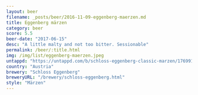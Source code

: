 ```yaml
---
layout: beer
filename: _posts/beer/2016-11-09-eggenberg-maerzen.md
title: Eggenberg märzen
category: beer
score: 5.5
beer-date: "2017-06-15"
desc: "A little malty and not too bitter. Sessionable"
permalink: /beer/:title.html
img: /img/list/eggenberg-maerzen.jpeg
untappd: "https://untappd.com/b/schloss-eggenberg-classic-marzen/176991"
country: "Austria"
brewery: "Schloss Eggenberg"
breweryURL: "/brewery/schloss-eggenberg.html"
style: "Märzen"
---
```

